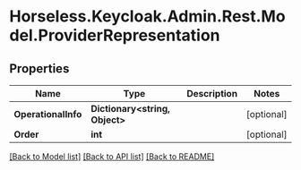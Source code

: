 # Horseless.Keycloak.Admin.Rest.Model.ProviderRepresentation

## Properties

Name | Type | Description | Notes
------------ | ------------- | ------------- | -------------
**OperationalInfo** | **Dictionary&lt;string, Object&gt;** |  | [optional] 
**Order** | **int** |  | [optional] 

[[Back to Model list]](../README.md#documentation-for-models) [[Back to API list]](../README.md#documentation-for-api-endpoints) [[Back to README]](../README.md)

